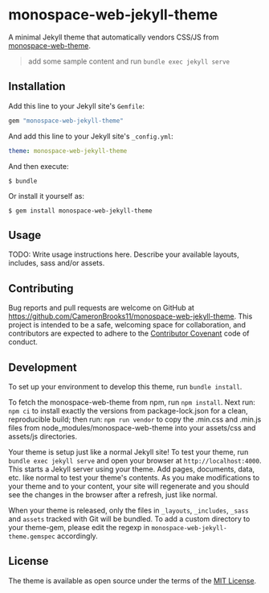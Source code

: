 # monospace-web-jekyll-theme

A minimal Jekyll theme that automatically vendors CSS/JS from [monospace-web-theme](https://npmjs.com/package/monospace-web-theme).

> add some sample content and run `bundle exec jekyll serve`

## Installation

Add this line to your Jekyll site's `Gemfile`:

```ruby
gem "monospace-web-jekyll-theme"
```

And add this line to your Jekyll site's `_config.yml`:

```yaml
theme: monospace-web-jekyll-theme
```

And then execute:

    $ bundle

Or install it yourself as:

    $ gem install monospace-web-jekyll-theme

## Usage

TODO: Write usage instructions here. Describe your available layouts, includes, sass and/or assets.

## Contributing

Bug reports and pull requests are welcome on GitHub at https://github.com/CameronBrooks11/monospace-web-jekyll-theme. This project is intended to be a safe, welcoming space for collaboration, and contributors are expected to adhere to the [Contributor Covenant](https://www.contributor-covenant.org/) code of conduct.

## Development

To set up your environment to develop this theme, run `bundle install`.

To fetch the monospace-web-theme from npm, run `npm install`. Next run: `npm ci` to install exactly the versions from package-lock.json for a clean, reproducible build; then run: `npm run vendor` to copy the .min.css and .min.js files from node_modules/monospace-web-theme into your assets/css and assets/js directories.

Your theme is setup just like a normal Jekyll site! To test your theme, run `bundle exec jekyll serve` and open your browser at `http://localhost:4000`. This starts a Jekyll server using your theme. Add pages, documents, data, etc. like normal to test your theme's contents. As you make modifications to your theme and to your content, your site will regenerate and you should see the changes in the browser after a refresh, just like normal.

When your theme is released, only the files in `_layouts`, `_includes`, `_sass` and `assets` tracked with Git will be bundled.
To add a custom directory to your theme-gem, please edit the regexp in `monospace-web-jekyll-theme.gemspec` accordingly.

## License

The theme is available as open source under the terms of the [MIT License](https://opensource.org/licenses/MIT).
